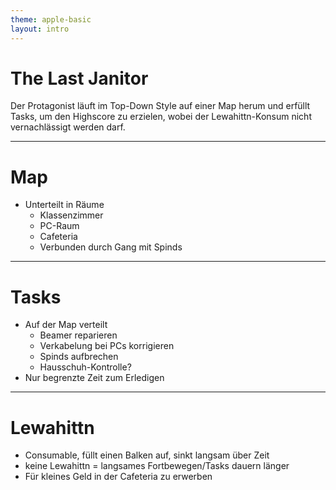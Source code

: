 ```yaml
---
theme: apple-basic
layout: intro
---
```


# The Last Janitor

Der Protagonist läuft im Top-Down Style auf einer Map herum und erfüllt Tasks, um den Highscore zu erzielen, wobei der Lewahittn-Konsum nicht vernachlässigt werden darf.

---

# Map

- Unterteilt in Räume
    - Klassenzimmer
    - PC-Raum
    - Cafeteria
    - Verbunden durch Gang mit Spinds

---

# Tasks

- Auf der Map verteilt
    - Beamer reparieren
    - Verkabelung bei PCs korrigieren
    - Spinds aufbrechen
    - Hausschuh-Kontrolle?
- Nur begrenzte Zeit zum Erledigen

---

# Lewahittn

- Consumable, füllt einen Balken auf, sinkt langsam über Zeit
- keine Lewahittn = langsames Fortbewegen/Tasks dauern länger
- Für kleines Geld in der Cafeteria zu erwerben
